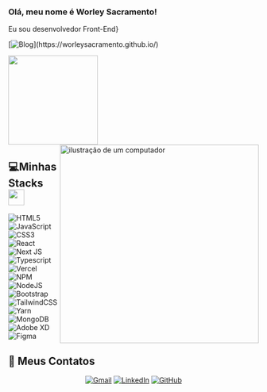 ### Olá, meu nome é Worley Sacramento!
<p> Eu sou desenvolvedor Front-End}</p>

[![Blog](https://img.shields.io/website?label=Portifólio&style=for-the-badge&url=[(https://worleysacramento.github.io/)](https://worleysacramento.github.io/))](https://worleysacramento.github.io/)
<p >
<a href="https://github.com/WorleySacramento">
  <img height="180em" src="https://github-readme-stats-eight-theta.vercel.app/api?username=WorleySacramento&show_icons=true&theme=algolia&include_all_commits=true&count_private=true"/>
<img src="https://raw.githubusercontent.com/MicaelliMedeiros/micaellimedeiros/master/image/computer-illustration.png" alt="ilustração de um computador" min-width="400px" max-width="400px" width="400px" align="right" top="50px">

</a>
</p>



## 💻Minhas Stacks <img src = "https://media2.giphy.com/media/QssGEmpkyEOhBCb7e1/giphy.gif?cid=ecf05e47a0n3gi1bfqntqmob8g9aid1oyj2wr3ds3mg700bl&rid=giphy.gif" width = 32px> 
![HTML5](https://img.shields.io/badge/html5-%23E34F26.svg?style=for-the-badge&logo=html5&logoColor=white) ![JavaScript](https://img.shields.io/badge/javascript-%23323330.svg?style=for-the-badge&logo=javascript&logoColor=%23F7DF1E) ![CSS3](https://img.shields.io/badge/css3-%231572B6.svg?style=for-the-badge&logo=css3&logoColor=white) ![React](https://img.shields.io/badge/react-%2320232a.svg?style=for-the-badge&logo=react&logoColor=%2361DAFB) ![Next JS](https://img.shields.io/badge/Next-black?style=for-the-badge&logo=next.js&logoColor=white) ![Typescript](https://img.shields.io/badge/typescript-%231572B6.svg?style=for-the-badge&logo=typescript&logoColor=white) ![Vercel](https://img.shields.io/badge/vercel-%23000000.svg?style=for-the-badge&logo=vercel&logoColor=white) ![NPM](https://img.shields.io/badge/NPM-%23000000.svg?style=for-the-badge&logo=npm&logoColor=white) ![NodeJS](https://img.shields.io/badge/node.js-6DA55F?style=for-the-badge&logo=node.js&logoColor=white) ![Bootstrap](https://img.shields.io/badge/bootstrap-%23563D7C.svg?style=for-the-badge&logo=bootstrap&logoColor=white) ![TailwindCSS](https://img.shields.io/badge/tailwindcss-%2338B2AC.svg?style=for-the-badge&logo=tailwind-css&logoColor=white) ![Yarn](https://img.shields.io/badge/yarn-%232C8EBB.svg?style=for-the-badge&logo=yarn&logoColor=white) ![MongoDB](https://img.shields.io/badge/MongoDB-%234ea94b.svg?style=for-the-badge&logo=mongodb&logoColor=white) ![Adobe XD](https://img.shields.io/badge/adobexd-%23FF9A00.svg?style=for-the-badge&logo=adobexd&logoColor=white) ![Figma](https://img.shields.io/badge/figma-%23EA4335.svg?style=for-the-badge&logo=figma&logoColor=white)
## 🤝 Meus Contatos
<p justify-content="space-berween", align="center">
	<a href="mailto:worleymartinsns@gmail.com"><img img src="https://img.shields.io/badge/gmail-%23EA4335.svg?style=plastic&logo=gmail&logoColor=white" alt="Gmail"/></a>
	<a href="https://www.linkedin.com/in/worley-sacramento-3b07721b7/"><img src="https://img.shields.io/badge/linkedin-%230A66C2.svg?style=plastic&logo=linkedin&logoColor=white" alt="LinkedIn"/></a>
	<a href="https://github.com/WorleySacramento"><img src="https://img.shields.io/badge/github-%23181717.svg?style=plastic&logo=github&logoColor=white" alt="GitHub"/></a>
</p>
